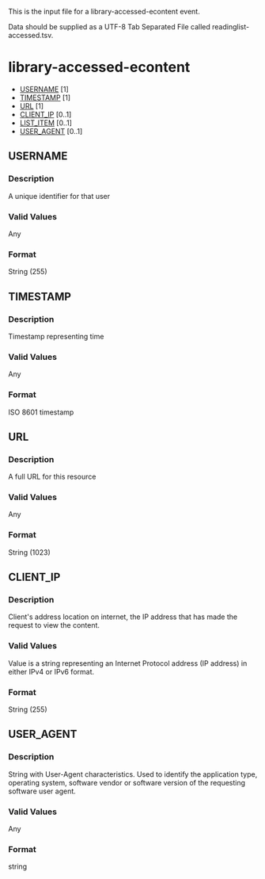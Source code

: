 This is the input file for a library-accessed-econtent event.

Data should be supplied as a UTF-8 Tab Separated File called readinglist-accessed.tsv.

# library-accessed-econtent

* [USERNAME](#username) [1]
* [TIMESTAMP](#timestamp) [1]
* [URL](#url) [1]
* [CLIENT_IP](#client_ip) [0..1]
* [LIST_ITEM](#list_item) [0..1]
* [USER_AGENT](#user_agent) [0..1]



## USERNAME 
### Description

A unique identifier for that user

### Valid Values
Any

### Format
String (255)

## TIMESTAMP
### Description

Timestamp representing time

### Valid Values
Any

### Format
ISO 8601 timestamp

## URL 
### Description

A full URL for this resource

### Valid Values
Any

### Format
String (1023)


## CLIENT_IP 
### Description

Client's address location on internet, the IP address that has made the request to view the content.

### Valid Values
Value is a string representing an Internet Protocol address (IP address) in either IPv4 or IPv6 format.

### Format
String (255)

## USER_AGENT 
### Description
String with User-Agent characteristics. Used to identify the application type, operating system, software vendor or software version of the requesting software user agent. 

### Valid Values
Any

### Format
string